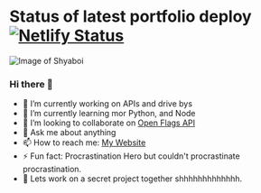 # Status of latest portfolio deploy [![Netlify Status](https://api.netlify.com/api/v1/badges/f6b2b507-ee14-42a1-a4d8-5e49e16b7ac4/deploy-status)](https://app.netlify.com/sites/clever-lumiere-8ac0ff/deploys)

![Image of Shyaboi](https://i.ibb.co/XbXpv05/bffpy.jpg)
### Hi there 👋

- 🔭 I’m currently working on APIs and drive bys
- 🌱 I’m currently learning mor Python, and Node
- 👯 I’m looking to collaborate on [Open Flags API](https://github.com/shyaboi/openflagsapi) 
- 💬 Ask me about anything
- 📫 How to reach me: [My Website](https://ianss.dev/contact)
- ⚡ Fun fact: Procrastination Hero but couldn't procrastinate procrastination.
- 🔐 Lets work on a secret project together shhhhhhhhhhhhh.

